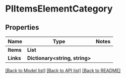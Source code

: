 # PIItemsElementCategory

## Properties
Name | Type | Notes
------------ | ------------- | -------------
**Items** | **List<PIElementCategory>**
**Links** | **Dictionary<string, string>**

[[Back to Model list]](../../README.md#documentation-for-models) [[Back to API list]](../../README.md#documentation-for-api-endpoints) [[Back to README]](../../README.md)
